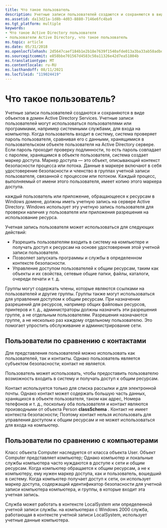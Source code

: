 ```yaml
---
title: Что такое пользователь
description: Учетные записи пользователей создаются и сохраняются в виде объектов в домен Active Directory Services.
ms.assetid: da13d21a-1d8b-4d03-8880-7146e6fc4ba9
ms.tgt_platform: multiple
keywords:
- Что такое Active Directory пользователя
- пользователи Active Directory, что такое пользователь
ms.topic: article
ms.date: 05/31/2018
ms.openlocfilehash: 2d5647caef184b1e2b18e7639f1540afde013a3ba33ab58adbd402296656ca44
ms.sourcegitcommit: e858bbe701567d4583c50a11326e42d7ea51804b
ms.translationtype: MT
ms.contentlocale: ru-RU
ms.lasthandoff: 08/11/2021
ms.locfileid: "119024419"
---
```

# <a name="what-is-a-user"></a>Что такое пользователь?

Учетные записи пользователей создаются и сохраняются в виде объектов в домен Active Directory Services. Учетные записи пользователей могут использоваться пользователями или программами, например системными службами, для входа на компьютер. Когда пользователь входит в систему, система проверяет пароль пользователя, сравнивая его с данными, хранящимися в пользовательском объекте пользователя на Active Directory сервере. Если пароль проходит проверку подлинности, то есть пароль совпадает с паролем, хранящимся в объекте пользователя, система создает маркер доступа. Маркер доступа — это объект, описывающий контекст безопасности процесса или потока. Данные в маркере включают в себя удостоверение безопасности и членство в группах учетной записи пользователя, связанной с процессом или потоком. Каждый процесс, выполняемый от имени этого пользователя, имеет копию этого маркера доступа.

каждый пользователь или приложение, обращающееся к ресурсам в Windows домене, должны иметь учетную запись на сервере Active Directory. Windows использует эту учетную запись пользователя для проверки наличия у пользователя или приложения разрешения на использование ресурса.

Учетная запись пользователя может использоваться для следующих действий:

-   Разрешить пользователям входить в систему на компьютере и получать доступ к ресурсам на основе удостоверения этой учетной записи пользователя.
-   Позволяет запускать программы и службы в определенном контексте безопасности.
-   Управление доступом пользователей к общим ресурсам, таким как объекты и их свойства, сетевые общие папки, файлы, каталоги, очереди печати и т. д.

Группы могут содержать члены, которые являются ссылками на пользователей и другие группы. Группы также могут использоваться для управления доступом к общим ресурсам. При назначении разрешений для ресурсов, например общих файловых ресурсов, принтеров и т. д., администраторы должны назначить эти разрешения группе, а не отдельным пользователям. Разрешения назначаются группе, а не несколько раз каждому отдельному пользователю. Это помогает упростить обслуживание и администрирование сети.

## <a name="users-compared-to-contacts"></a>Пользователи по сравнению с контактами

Для представления пользователей можно использовать как пользователей, так и контакты. Однако пользователь является субъектом безопасности; контакт не является.

Пользователь может использовать, чтобы предоставить пользователю возможность входить в систему и получать доступ к общим ресурсам.

Контакт используется только для списка рассылки и для электронной почты. Однако контакт может содержать большую часть данных, хранящихся в объекте пользователя, таком как адрес, Номера телефонов и т. д., поскольку оба пользователя и контакт являются производными от объекта Person **classSchema** . Контакт не имеет контекста безопасности; Поэтому контакт нельзя использовать для управления доступом к общим ресурсам и не может использоваться для входа на компьютер.

## <a name="users-compared-to-computers"></a>Пользователи по сравнению с компьютерами

Класс объекта Computer наследуется от класса объекта User. Объект Computer представляет компьютер; Однако компьютер и локальные службы компьютера часто нуждаются в доступе к сети и общим ресурсам. Когда компьютер обращается к общим ресурсам, а не к компьютеру, ему нужен маркер доступа, как и пользователь, вошедший в систему. Когда компьютер получает доступ к сети, он использует маркер доступа, содержащий идентификатор безопасности для учетной записи компьютера компьютера, и группы, в которые входит эта учетная запись.

Служба может работать в контексте LocalSystem или определенной учетной записи службы. на компьютерах с Windows 2000 служба, работающая в контексте учетной записи LocalSystem, использует учетные данные компьютера.

 

 





